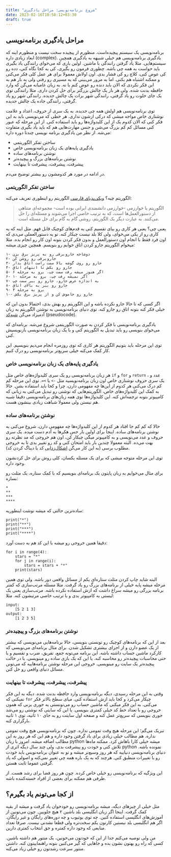 ```yaml
---
title: "شروع برنامه‌نویسی: مراحل یادگیری"
date: 2023-02-16T10:58:12+03:30
draft: true
---
```

## مراحل یادگیری برنامه‌نویسی
برنامه‌نویسی یک سیستم پیچیده‌است. منظورم از پیچیده سخت نیست و منظورم اینه که ابعاد زیادی داره (complex). یادگیری برنامه‌نویسی هم خیلی شبیهه به یادگیری همچین سیستم‌هایی. مثلا یاد گرفتن رانندگی با ماشین. اولین باری که می‌خوای رانندگی یاد بگیری باید حواست به همه چی باشه. چطوری فرمون رو بگیری، کی به کجا نگاه کنی، دده رو کی عوض کنی، کلاچ رو کی فشار بدی. اون اولاش معمولا برای هر عمل کلی فکر می‌کنی و ممکنه اشتباه هم بکنی. اما به مرور می‌بینی که یه مسیری رو رفتی ولی یه بار هم به این فکر نکردی که الان باید دنده رو عوض کنم یا نه. به زبان عامیانه می‌گن که وارد حافظه بدنت شده. ولی هر بار یک چالش بزرگتر برای حل کردن داری. مثلا رانندگی توی یک جای خلوت رو یاد گرفتی، رانندگی شهر برات یک چالش جدیده. رانندگی شهر رو یاد گرفتی، رانندگی جاده یک چالش جدیده.

توی برنامه‌نویسی هم اولش همه چی جدیده. به یک سری از حروف، اعداد و علامت نوشتاری خاص مواجه میشی که درکی ازشون نداری. هر خطی که می‌نویسی باید به این فکر کنی که الان کدوم یک از این کلیدواژه‌ها رو باید استفاده کنی. از این مرحله که عبور کنی مسائل کم کم بزرگ می‌شن و جنس مهارت‌هایی هم که باید یاد بگیری متفاوت می‌شه. از نظر من یادگیری برنامه نویسی چندتا دوره داره:

* ساختن تفکر الگوریتمی
* یادگیری پایه‌های یک زبان برنامه‌نویسی خاص
* نوشتن برنامه‌های ساده
* نوشتن برنامه‌های بزرگ و پیچیده‌تر
* پیشرفت، پیشرفت، پیشرفت تا بینهایت

در ادامه در مورد هر کدومشون رو بیشتر توضیح می‌دم.

### ساختن تفکر الگوریتمی
الگوریتم چیه؟ [ویکی‌پدیای فارسی](https://fa.wikipedia.org/wiki/%D8%A7%D9%84%DA%AF%D9%88%D8%B1%DB%8C%D8%AA%D9%85) الگوریتم رو اینطوری تعریف می‌کنه:
> الگوریتم یا خوارزمی -خوارزمی دانشمندی ایرانی بوده است- مجموعه‌ای متناهی از دستورالعمل‌ها است، که به ترتیب خاصی اجرا می‌شوند و مسئله‌ای را حل می‌کنند. به عبارت دیگر یک الگوریتم، روشی گام به گام برای حل مسئله است.

یعنی چی؟ یعنی هر کاری رو بیای تقسیم کنی به قدم‌های کوچیک قابل فهم. مثل اینه که یه کاری رو از یکی می‌خوای، ولی کلا بلد نیست چیکار کنه. تو یه دستورالعملی می‌دی که اون فرد فقط با انجام اون دستورالعمل و بدون فکر کردن بتونه اون کار رو انجام بده. مثلا میخوام الگوریتم جارو کردن اتاق خوابم رو بنویسم. همچین چیزی میشه:
```
۱- دوشاخه جاروبرقی رو به پریز برق بزن
۲- جاروبرقی رو روشن کن
۳- جارو رو روی گوشه بالا سمت راست اتاق بذار
۴- جارو رو بکش تا انتهای اتاق
۵- اگر هنوز میشه رفت سمت چپ، برو به مرحله ۶
۶- اگر نمیشه رفت چپ، برو به مرحله ۱۰
۷- به اندازه عرض جارو، جارو رو ببر سمت چپ
۸- جارو رو ببر به بالای اتاق
۹- برو به مرحله ۴
۱۰- جارو رو خاموش کن و از پریز برق بکش
```

اگر کسی که تا حالا جارو نکرده باشه و این الگوریتم رو بهش بدی، احتمالا بدون این که خیلی فکر کنه بتونه اتاق رو جارو کنه. توی دنیای برنامه‌نویسی به نوشتن الگوریتم به زبان آدمیزاد می‌گن [شبه‌کد](https://fa.wikipedia.org/wiki/%D8%B4%D8%A8%D9%87%E2%80%8C%DA%A9%D8%AF) (pseudocode).


یادگیری برنامه‌نویسی با فکر کردن به صورت الگوریتمی شروع می‌شه. برنامه‌ای که می‌خوای بنویسی رو باید تبدیل به الگوریتم‌ کنی و با یک زبان برنامه‌نویسی بازنویسیش کنی.

توی این مرحله باید بتونیم الگوریتم هر کاری که توی روزمره انجام می‌دیم بنویسیم. این کار کمک می‌کنه خیلی سریع‌تر برنامه‌نویسی رو درک کنیم.

### یادگیری پایه‌های یک زبان برنامه‌نویسی خاص
هر زبان برنامه‌نویسی رو یک سری کلید‌واژه‌های خاص مثل `if` و `for` و `return` ، عدد و یک سری حروف نوشتاری خاص اون زبان برنامه‌نویسیه مثل `->` یا `>=`. توی این مرحله کم کم درک می‌کنی هر کدوم از این‌ها چه مفهومی دارن، چرا و کجا باید استفاده بشن. حالا به کمک این کلیدواژه‌های خاص، الگوریتم‌هایی که نوشتی رو تبدیل می‌کنی به زبانی که کامپیوتر بتونه ترجمه‌اش کنه.
این کلیدواژه‌ها توی همه زبان‌های برنامه‌نویسی دقیقا شبیه هم نیستن ولی معمولا شباهت زیادی بینشون هست.


### نوشتن برنامه‌های ساده
حالا که کم کم جا افتاد هر کدوم از این کلیدواژه‌ها چه مفهومی دارن، شروع می‌کنی به نوشتن برنامه‌های ساده. اینجا برای اولین بار حس هکرها به آدم دست میده. یک سری حروف و عدد می‌نویسی و به کامپیوتر میگی‌ چیکار کن، اون هم خروجی که مد نظرته رو بهت می‌ده. البته معمولا چندین بار باید امتحان کنی و کد رو تغییر بدی تا به خروجی مطلوب برسی (به این کار می‌گن [اشکال‌زدایی](https://fa.wikipedia.org/wiki/%D8%A7%D8%B4%DA%A9%D8%A7%D9%84%E2%80%8C%D8%B2%D8%AF%D8%A7%DB%8C%DB%8C) کد یا دیباگ‌ کردن کد).

توی این مرحله متوجه میشی که برای یک مسئله یکسان، کلی روش برای حل کردنشون وجود داره.

برای مثال می‌خوایم به زبان پایتون یک برنامه‌ای بنویسیم که با کمک ستاره، یک مثلث رو بسازه:
```
*
**
***
****
```

ساده‌ترین حالتی که میشه نوشت اینطوریه:
```
print("*")
print("**")
print("***")
print("****")
```
دقیقا همین خروجی رو میشه با این کد هم به دست آورد:
```
for i in range(4):
    stars = "*"
    for j in range(i):
        stars = stars + "*"
    print(stars)
```

البته شاید چاپ کردن مثلث ستاره‌ای یکم از مسائل واقعی دور باشه. ولی توی همین مرحله میشه پایه خیلی از برنامه‌های بزرگ رو یاد گرفت. مثلا مسئله مرتب‌سازی که کمتر برنامه بزرگی رو میشه سراغ داشت که ازش استفاده نکرده باشه. مرتب‌سازی یعنی یک لیستی به کامپیوتر بدی و با ترتیب خاصی مرتبشون کنه. مثلا:
```
input:
    [5 2 1 3]
output:
    [1 2 3 5]
```


### نوشتن برنامه‌های بزرگ و پیچیده‌تر
بعد از این که برنامه‌های کوچیک رو تونستی بنویسی، حالا برنامه‌هایی می‌نویسی که بیشتر از یک عضو دارن و از اجزای بیشتری تشکیل شدن. برای مثال برنامه‌ای می‌نویسی که کارکرد ماشین حساب داشته باشه. این برنامه می‌تونه جمع، تفریق، ضرب و تقسیم و یا حتی محاسبات پیچیده‌تر رو محاسبه کنه. یا این که یک بازی ساده رو مینویسی. یا در حالت پیچیده‌تر یک سایت رو مینویسی.
خروجی این مرحله نوشتن برنامه‌هاییه که می‌تونن مسائل دنیای واقعی رو حل کنن.


### پیشرفت، پیشرفت، پیشرفت تا بینهایت
وقتی به این مرحله رسیدی، دیگه برنامه‌نویسی وارد حافظه بدنت شده. دیگه به این فکر نمیکنی که `for` چیکار می‌کرد و کجا باید ازش استفاده کنی. میای سطح بالاتر فکر می‌کنی. به این فکر میکنی که ماشین حساب رو می‌تونستی یه جوری بزنی که همون خروجی رو با تعداد خط کد خیلی کمتری بنویسی. یا این که سایتی که نوشتی رو می‌شد جوری بنویسی که سریع‌تر عمل کنه و صفحه اول سایتت رو به جای ۱۰ ثانیه، توی ۱ ثانیه بارگزاری کنه.

تبریک می‌گم؛ این مرحله هیچ وقت تمومی نداره. چون که برنامه‌نویسی هیچ وقت تمومی نداره. هم مطالب خیلی زیادی برای یاد گرفتن وجود داره و هم این که هر روز به این مطالب اضافه میشه. امروز با زبان python میشه خیلی کارا باهاش کرد. ممکنه ماه‌ها تلاش کنی و خودت رو پیشرفت بدی، ولی چند سال دیگه اثری از python نمونده باشه. دنیای برنامه‌نویسی دنیاییه که هر روز وسیع‌تر میشه و تو به عنوان برنامه‌نویس باید خودت رو با تغییرات منطبق کنی. هرچند که به یک باره همه چی تغییر نمی‌کنه و اصولی که یاد گرفتی عموما ثابت هستن.

این ویژگیه که برنامه‌نویسی رو خیلی خاص کرده. چون هر روز فضا برای رشد هست. از طرفی هم ممکنه برای بعضی از افراد خسته‌کننده باشه.


## از کجا می‌تونم یاد بگیرم؟
مثل خیلی از چیزهای دیگه، میشه برنامه‌نویسی رو خودخوان یاد گرفت و میشه از بقیه کمک گرفت.
اینجا اگر زبان انگلیسی بلد باشین ۲ هیچ جلویین. چون می‌تونین از آموزش‌های انگلیسی استفاده کنین. چه توی یوتیوب و چه دوره‌های رایگان و غیر رایگان. اگر هم انگلیسی بلد نیستین کارتون یکم سخت‌تره ولی قطعا نشدنی نیست. صرفا تعداد منابعی که وجود داره کمتره و حق انتخاب کمتری دارین.

من ولی توصیه می‌کنم جدا از این که خودتون می‌خونین، یک منتور هم داشته باشین. کسی که راه رو بهتون نشون بده و جاهایی که گیر می‌کنین بتونه راهنماییتون کنه. داشتن منتور سرعت رشدتون رو خیلی زیاد می‌کنه.

